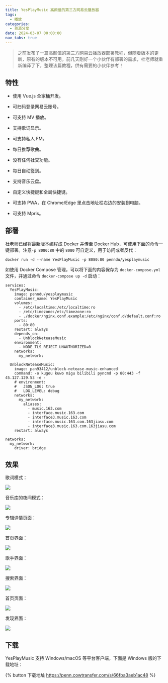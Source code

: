 ```yaml
---
title: YesPlayMusic 高颜值的第三方网易云播放器
tags:
  - 播放
categories:
  - 资源分享
date: 2024-03-07 00:00:00
nav_tabs: true
---
```


> 之前发布了一篇高颜值的第三方网易云播放器部署教程，但随着版本的更新，原有的版本不可用。前几天刚好一个小伙伴有部署的需求，杜老师就重新编译了下，整理该篇教程，供有需要的小伙伴参考！

<!-- more -->

## 特性

* 使用 Vue.js 全家桶开发。

* 可扫码登录网易云账号。

* 可支持 MV 播放。

* 支持歌词显示。

* 可支持私人 FM。

* 每日推荐歌曲。

* 没有任何社交功能。

* 每日自动签到。

* 支持音乐云盘。

* 自定义快捷键和全局快捷键。

* 可支持 PWA，在 Chrome/Edge 里点击地址栏右边的安装到电脑。

* 可支持 Mpris。

## 部署

杜老师已经将最新版本编程成 Docker 并传至 Docker Hub，可使用下面的命令一键部署。注意`-p 8080:80` 中的 `8080` 可自定义，用于访问或者反代：

```
docker run -d --name YesPlayMusic -p 8080:80 penndu/yesplaymusic
```

如使用 Docker Compose 管理，可以将下面的内容保存为 `docker-compose.yml` 文件，并通过命令 `docker-compose up -d` 启动：

```
services:
  YesPlayMusic:
    image: penndu/yesplaymusic
    container_name: YesPlayMusic
    volumes:
      - /etc/localtime:/etc/localtime:ro
      - /etc/timezone:/etc/timezone:ro
      - ./docker/nginx.conf.example:/etc/nginx/conf.d/default.conf:ro
    ports:
      - 80:80
    restart: always
    depends_on:
      - UnblockNeteaseMusic
    environment:
      - NODE_TLS_REJECT_UNAUTHORIZED=0
    networks:
      my_network:

  UnblockNeteaseMusic:
    image: pan93412/unblock-netease-music-enhanced
    command: -o kugou kuwo migu bilibili pyncmd -p 80:443 -f 45.127.129.53 -e -
    # environment:
    #   JSON_LOG: true
    #   LOG_LEVEL: debug
    networks:
      my_network:
        aliases:
          - music.163.com
          - interface.music.163.com
          - interface3.music.163.com
          - interface.music.163.com.163jiasu.com
          - interface3.music.163.com.163jiasu.com
    restart: always

networks:
  my_network:
    driver: bridge
```

## 效果

歌词模式：

![](https://cdn.dusays.com/2024/03/684-1.jpg)

音乐库的夜间模式：

![](https://cdn.dusays.com/2024/03/684-2.jpg)

专辑详情页面：

![](https://cdn.dusays.com/2024/03/684-3.jpg)

首页界面：

![](https://cdn.dusays.com/2024/03/684-4.jpg)

歌手界面：

![](https://cdn.dusays.com/2024/03/684-5.jpg)

搜索界面：

![](https://cdn.dusays.com/2024/03/684-6.jpg)

首页页面：

![](https://cdn.dusays.com/2024/03/684-7.jpg)

发现界面：

![](https://cdn.dusays.com/2024/03/684-8.jpg)

## 下载

YesPlayMusic 支持 Windows/macOS 等平台客户端，下面是 Windows 版的下载地址：

{% button 下载地址 https://penn.cowtransfer.com/s/66fba3aeb1ac48 %}